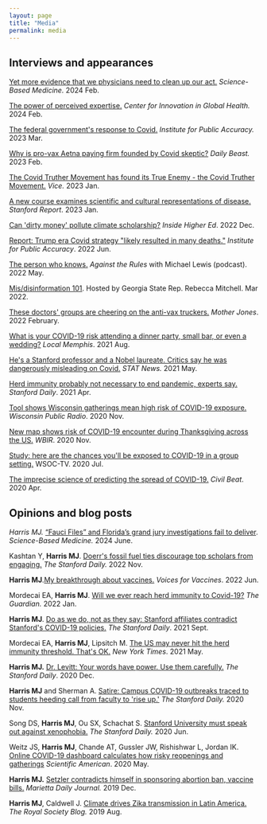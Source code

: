 ```yaml
---
layout: page
title: "Media"
permalink: media
---
```


## Interviews and appearances

[Yet more evidence that we physicians need to clean up our act.](https://sciencebasedmedicine.org/yet-more-evidence-that-we-physicians-need-to-clean-up-our-act/) *Science-Based Medicine.* 2024 Feb.

[The power of perceived expertise.](https://globalhealth.stanford.edu/research/the-power-of-perceived-expertise-in-health-communication.html/) *Center for Innovation in Global Health.* 2024 Feb.

[The federal government's response to Covid.](https://accuracy.org/release/the-federal-governments-response-to-covid/) *Institute for Public Accuracy.* 2023 Mar.

[Why is pro-vax Aetna paying firm founded by Covid skeptic?](https://www.thedailybeast.com/dr-eli-david-covid-conspiracy-theorist-on-twitter-linked-to-aetna-and-cvs) *Daily Beast.* 2023 Feb.

[The Covid Truther Movement has found its True Enemy - the Covid Truther Movement.](https://www.vice.com/en/article/g5va5x/robert-w-malone-stew-peters-lawsuit-covid) *Vice.* 2023 Jan.

[A new course examines scientific and cultural representations of disease.](https://news.stanford.edu/report/2023/01/03/students-examine-scientific-cultural-representations-disease/) *Stanford Report*. 2023 Jan.

[Can 'dirty money' pollute climate scholarship?](https://www.reuters.com/article/us-health-coronavirus-usa-economy-idUSKBN2BH1DK) *Inside Higher Ed*. 2022 Dec.

[Report: Trump era Covid strategy "likely resulted in many deaths."](https://accuracy.org/release/report-trump-era-covid-strategy-likely-resulted-in-many-deaths/) *Institute for Public Accuracy*. 2022 Jun.

[The person who knows.](https://www.pushkin.fm/podcasts/against-the-rules/the-person-who-knows) *Against the Rules* with Michael Lewis (podcast). 2022 May.

[Mis/disinformation 101](https://fb.watch/bx49crK-zi/). Hosted by Georgia State Rep. Rebecca Mitchell. Mar 2022.

[These doctors' groups are cheering on the anti-vax truckers.](https://www.motherjones.com/politics/2022/02/ottawa-convoy-protest-promoters-elite-medical-credentials-financial-incentives-astroturf-libertarian/) *Mother Jones*. 2022 February.

[What is your COVID-19 risk attending a dinner party, small bar, or even a wedding?](https://www.localmemphis.com/article/news/health/coronavirus/what-is-your-covid-19-risk-attending-a-dinner-party-small-bar-or-even-a-wedding/522-6bd9cf89-1667-40b5-b0b5-ecee09271c02) *Local Memphis*. 2021 Aug.

[He's a Stanford professor and a Nobel laureate. Critics say he was dangerously misleading on Covid.](https://www.statnews.com/2021/05/24/stanford-professor-and-nobel-laureate-critics-say-he-was-dangerously-misleading-on-covid/) *STAT News.* 2021 May.

[Herd immunity probably not necessary to end pandemic, experts sa](https://stanforddaily.com/2021/04/08/herd-immunity-probably-not-necessary-to-end-pandemic-experts-say/)[y.](https://stanforddaily.com/2021/04/08/herd-immunity-probably-not-necessary-to-end-pandemic-experts-say/https://stanforddaily.com/2021/04/08/herd-immunity-probably-not-necessary-to-end-pandemic-experts-say/) *Stanford Daily*. 2021 Apr.

[Tool shows Wisconsin gatherings mean high risk of COVID-19 exposure.](https://www.wpr.org/tool-shows-wisconsin-gatherings-mean-high-risk-covid-19-exposure) *Wisconsin Public Radio*. 2020 Nov.

[New map shows risk of COVID-19 encounter during Thanksgiving across the US.](https://www.wbir.com/article/news/health/coronavirus/new-map-shows-risk-of-covid-19-encounter-during-thanksgiving/51-3059bbf5-f225-4cfc-8cd2-09634784cfa9) *WBIR*. 2020 Nov.

[Study: here are the chances you'll be exposed to COVID-19 in a group setting.](https://www.wsoctv.com/news/local/group-100-people-meck-co-theres-98-chance-1-person-has-covid-19-study-says/AHH5ACRIZNBARPJX3K7WP4SOBM/) WSOC-TV. 2020 Jul.

[The imprecise science of predicting the spread of COVID-19.](https://www.civilbeat.org/2020/04/the-imprecise-science-of-predicting-the-spread-of-covid-19/) *Civil Beat*. 2020 Apr.

## Opinions and blog posts

**Harris MJ*.* [“Fauci Files” and Florida’s grand jury investigations fail to deliver](https://sciencebasedmedicine.org/fauci-files-and-floridas-grand-jury-investigations-fail-to-deliver/). *Science-Based Medicine.* 2024 June.

Kashtan Y, **Harris MJ**. [Doerr's fossil fuel ties discourage top scholars from engaging.](https://stanforddaily.com/2022/11/17/from-the-community-doerrs-fossil-fuel-ties-discourage-top-scholars-from-engaging/) *The Stanford Daily.* 2022 Nov.

**Harris MJ**.[My breakthrough about vaccines.](https://www.voicesforvaccines.org/my-pertussis-breakthrough/) *Voices for Vaccines*. 2022 Jun.

Mordecai EA, **Harris MJ**. [Will we ever reach herd immunity to Covid-19?](https://www.theguardian.com/commentisfree/2022/jan/10/herd-immunity-threshold-covid-new-variants) *The Guardian.* 2022 Jan.

**Harris MJ**. [Do as we do, not as they say: Stanford affiliates contradict Stanford's COVID-19 policies.](https://stanforddaily.com/2021/09/05/do-as-we-do-not-as-they-say/) *The Stanford Daily*. 2021 Sept.

Mordecai EA, **Harris MJ**, Lipsitch M. [The US may never hit the herd immunity threshold. That's OK.](https://www.nytimes.com/2021/05/28/opinion/herd-immunity-covid-us.html) *New York Times*. 2021 May.

**Harris MJ.** [Dr. Levitt: Your words have power. Use them carefully.](https://stanforddaily.com/2020/12/13/dr-levitt-your-words-have-power-use-them-carefully/) *The Stanford Daily*. 2020 Dec.

**Harris MJ** and Sherman A. [Satire: Campus COVID-19 outbreaks traced to students heeding call from faculty to 'rise up.'](https://stanforddaily.com/2020/11/19/campus-covid-19-outbreaks-traced-to-students-heeding-call-from-faculty-to-rise-up/) *The Stanford Daily.* 2020 Nov.

Song DS, **Harris MJ**, Ou SX, Schachat S. [Stanford University must speak out against xenophobia.](https://stanforddaily.com/2020/06/19/stanford-university-must-speak-out-against-xenophobia/) *The Stanford Daily.* 2020 Jun.

Weitz JS, **Harris MJ**, Chande AT, Gussler JW, Rishishwar L, Jordan IK. [Online COVID-19 dashboard calculates how risky reopenings and gatherings](https://blogs.scientificamerican.com/observations/online-covid-19-dashboard-calculates-how-risky-reopenings-and-gatherings-can-be/) *Scientific American*. 2020 May.

**Harris MJ.** [Setzler contradicts himself in sponsoring abortion ban, vaccine bills.](https://www.mdjonline.com/opinion/letters_to_editor/setzler-contradicts-himself-in-sponsoring-abortion-ban-vaccine-bills/article_11548f66-1bc0-11ea-a4bb-4f6be9415f44.html) *Marietta Daily Journal.* 2019 Dec.

**Harris MJ**, Caldwell J. [Climate drives Zika transmission in Latin America.](https://royalsociety.org/blog/2019/08/zika-transmission/) *The Royal Society Blog.* 2019 Aug.
